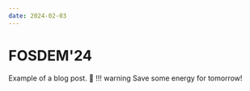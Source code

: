 ```yaml
---
date: 2024-02-03
---
```

# FOSDEM'24
Example of a blog post. :beer:
!!! warning
 Save some energy for tomorrow!
